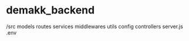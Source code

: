# demakk_backend

/src
	models
	routes
	services
	middlewares
	utils
	config
	controllers
server.js
.env
